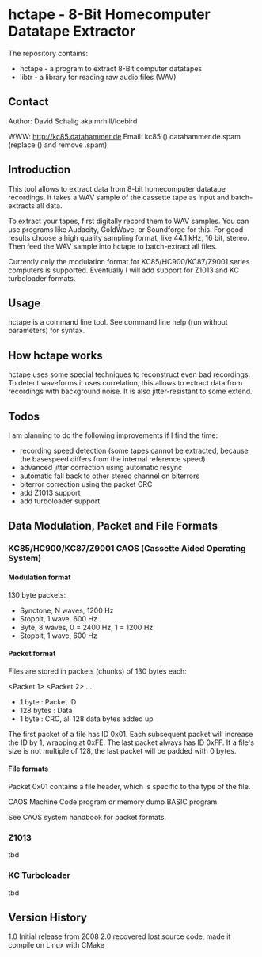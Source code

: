 hctape - 8-Bit Homecomputer Datatape Extractor
==============================================

The repository contains:

* hctape - a program to extract 8-Bit computer datatapes
* libtr  - a library for reading raw audio files (WAV)


Contact
-------

Author: David Schalig aka mrhill/Icebird

WWW:   http://kc85.datahammer.de
Email: kc85 () datahammer.de.spam (replace () and remove .spam)


Introduction
------------

This tool allows to extract data from 8-bit homecomputer datatape recordings.
It takes a WAV sample of the cassette tape as input and batch-extracts all data.

To extract your tapes, first digitally record them to WAV samples. You can
use programs like Audacity, GoldWave, or Soundforge for this. For good results
choose a high quality sampling format, like 44.1 kHz, 16 bit, stereo.
Then feed the WAV sample into hctape to batch-extract all files.

Currently only the modulation format for KC85/HC900/KC87/Z9001 series
computers is supported. Eventually I will add support for Z1013 and KC
turboloader formats.

Usage
-----

hctape is a command line tool. See command line help (run without parameters)
for syntax.

How hctape works
----------------

hctape uses some special techniques to reconstruct even bad recordings.
To detect waveforms it uses correlation, this allows to extract data from
recordings with background noise. It is also jitter-resistant to some extend.

Todos
-----

I am planning to do the following improvements if I find the time:

- recording speed detection (some tapes cannot be extracted, because
  the basespeed differs from the internal reference speed)
- advanced jitter correction using automatic resync
- automatic fall back to other stereo channel on biterrors
- biterror correction using the packet CRC
- add Z1013 support
- add turboloader support

Data Modulation, Packet and File Formats
----------------------------------------

### KC85/HC900/KC87/Z9001 CAOS (Cassette Aided Operating System)

   #### Modulation format

   130 byte packets:
   - Synctone, N waves, 1200 Hz
   - Stopbit,  1 wave,  600 Hz
   - Byte,     8 waves, 0 = 2400 Hz, 1 = 1200 Hz
   - Stopbit,  1 wave,  600 Hz

   #### Packet format

   Files are stored in packets (chunks) of 130 bytes each:

   <Long Synctone><Packet 1> <Synctone><Packet 2> ... <Synctone><Packet N>

   - 1 byte    : Packet ID
   - 128 bytes : Data
   - 1 byte    : CRC, all 128 data bytes added up

   The first packet of a file has ID 0x01. Each subsequent packet will increase
   the ID by 1, wrapping at 0xFE. The last packet always has ID 0xFF. If a
   file's size is not multiple of 128, the last packet will be padded with 0
   bytes.

   #### File formats

   Packet 0x01 contains a file header, which is specific to the type of the 
   file.

   CAOS Machine Code program or memory dump
   BASIC program

   See CAOS system handbook for packet formats.

### Z1013

   tbd

### KC Turboloader

   tbd

Version History
---------------

1.0 Initial release from 2008
2.0 recovered lost source code, made it compile on Linux with CMake
